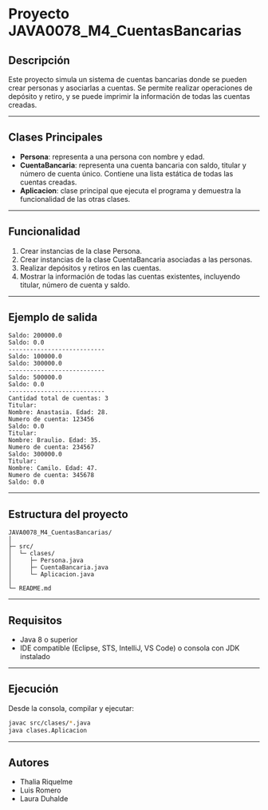 # Proyecto JAVA0078_M4_CuentasBancarias

## Descripción

Este proyecto simula un sistema de cuentas bancarias donde se pueden crear personas y asociarlas a cuentas. Se permite realizar operaciones de depósito y retiro, y se puede imprimir la información de todas las cuentas creadas.

---
## Clases Principales

- **Persona**: representa a una persona con nombre y edad.
- **CuentaBancaria**: representa una cuenta bancaria con saldo, titular y número de cuenta único. Contiene una lista estática de todas las cuentas creadas.
- **Aplicacion**: clase principal que ejecuta el programa y demuestra la funcionalidad de las otras clases.

---
## Funcionalidad

1. Crear instancias de la clase Persona.
2. Crear instancias de la clase CuentaBancaria asociadas a las personas.
3. Realizar depósitos y retiros en las cuentas.
4. Mostrar la información de todas las cuentas existentes, incluyendo titular, número de cuenta y saldo.

---
## Ejemplo de salida

```
Saldo: 200000.0
Saldo: 0.0
---------------------------
Saldo: 100000.0
Saldo: 300000.0
---------------------------
Saldo: 500000.0
Saldo: 0.0
---------------------------
Cantidad total de cuentas: 3
Titular:
Nombre: Anastasia. Edad: 28.
Numero de cuenta: 123456
Saldo: 0.0
Titular:
Nombre: Braulio. Edad: 35.
Numero de cuenta: 234567
Saldo: 300000.0
Titular:
Nombre: Camilo. Edad: 47.
Numero de cuenta: 345678
Saldo: 0.0
```

---
## Estructura del proyecto

```
JAVA0078_M4_CuentasBancarias/
│
├─ src/
│  └─ clases/
│     ├─ Persona.java
│     ├─ CuentaBancaria.java
│     └─ Aplicacion.java
│
└─ README.md
```

---
## Requisitos

- Java 8 o superior
- IDE compatible (Eclipse, STS, IntelliJ, VS Code) o consola con JDK instalado

---
## Ejecución

Desde la consola, compilar y ejecutar:

```bash
javac src/clases/*.java
java clases.Aplicacion
```

---
## Autores

- Thalia Riquelme
- Luis Romero
- Laura Duhalde

